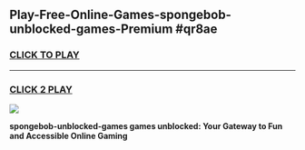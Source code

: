 
## Play-Free-Online-Games-spongebob-unblocked-games-Premium #qr8ae
<h3>
<a href="https://premium.freeplayer.one?title=spongebob-unblocked-games&ref=8M">CLICK TO PLAY</a></h3>
<hr>

<h3>
<a href="https://premium.freeplayer.one?title=spongebob-unblocked-games&ref=8M">CLICK 2 PLAY</a>
  
</h3>

<a href="https://premium.freeplayer.one?title=spongebob-unblocked-games&ref=8M"><img src="https://clearcache.store/games.png"></a>


**spongebob-unblocked-games games unblocked: Your Gateway to Fun and Accessible Online Gaming**
